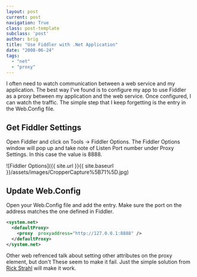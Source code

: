 ```yaml
---
layout: post
current: post
navigation: True
class: post-template
subclass: 'post'
author: brig
title: "Use Fiddler with .Net Application"
date: "2008-06-24"
tags: 
  - "net"
  - "proxy"
---
```


I often need to watch communication between a web service and my application. The best way I've found is to configure my app to use Fiddler as a proxy between my application and the web service. Once configured, I can watch the traffic. The simple step that I keep forgetting is the entry in the Web.Config file.

## Get Fiddler Settings

Open Fiddler and click on Tools -> Fiddler Options. The Fiddler Options window will pop up and take note of Listen Port number under Proxy Settings. In this case the value is 8888.

![Fiddler Options]({{ site.url }}{{ site.baseurl }}/assets/images/CropperCapture%5B71%5D.jpg)

## Update Web.Config

Open your Web.Config file and add the entry. Make sure the port on the address matches the one defined in Fiddler.

```xml
<system.net> 
  <defaultProxy> 
    <proxy  proxyaddress="http://127.0.0.1:8888" /> 
  </defaultProxy> 
</system.net>
```

Other web refrenced talk about setting other attributes on the proxy element, but don't These seem to make it fail. Just the simple solution from [Rick Strahl](http://www.west-wind.com/WebLog/posts/277966.aspx) will make it work.
